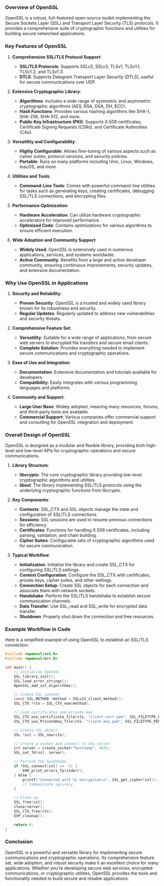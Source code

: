 ### Overview of OpenSSL

OpenSSL is a robust, full-featured open-source toolkit implementing the Secure Sockets Layer (SSL) and Transport Layer Security (TLS) protocols. It provides a comprehensive suite of cryptographic functions and utilities for building secure networked applications.

### Key Features of OpenSSL

1. **Comprehensive SSL/TLS Protocol Support**:
   - **SSL/TLS Protocols**: Supports SSLv2, SSLv3, TLSv1, TLSv1.1, TLSv1.2, and TLSv1.3.
   - **DTLS**: Supports Datagram Transport Layer Security (DTLS), useful for secure communications over UDP.

2. **Extensive Cryptographic Library**:
   - **Algorithms**: Includes a wide range of symmetric and asymmetric cryptographic algorithms (AES, RSA, DSA, DH, ECC).
   - **Hash Functions**: Provides various hashing algorithms like SHA-1, SHA-256, SHA-512, and more.
   - **Public Key Infrastructure (PKI)**: Supports X.509 certificates, Certificate Signing Requests (CSRs), and Certificate Authorities (CAs).

3. **Versatility and Configurability**:
   - **Highly Configurable**: Allows fine-tuning of various aspects such as cipher suites, protocol versions, and security policies.
   - **Portable**: Runs on many platforms including Unix, Linux, Windows, macOS, and more.

4. **Utilities and Tools**:
   - **Command-Line Tools**: Comes with powerful command-line utilities for tasks such as generating keys, creating certificates, debugging SSL/TLS connections, and encrypting files.

5. **Performance Optimization**:
   - **Hardware Acceleration**: Can utilize hardware cryptographic accelerators for improved performance.
   - **Optimized Code**: Contains optimizations for various algorithms to ensure efficient execution.

6. **Wide Adoption and Community Support**:
   - **Widely Used**: OpenSSL is extensively used in numerous applications, services, and systems worldwide.
   - **Active Community**: Benefits from a large and active developer community, ensuring continuous improvements, security updates, and extensive documentation.

### Why Use OpenSSL in Applications

1. **Security and Reliability**:
   - **Proven Security**: OpenSSL is a trusted and widely used library known for its robustness and security.
   - **Regular Updates**: Regularly updated to address new vulnerabilities and security threats.

2. **Comprehensive Feature Set**:
   - **Versatility**: Suitable for a wide range of applications, from secure web servers to encrypted file transfers and secure email clients.
   - **Complete Solution**: Provides everything needed to implement secure communications and cryptographic operations.

3. **Ease of Use and Integration**:
   - **Documentation**: Extensive documentation and tutorials available for developers.
   - **Compatibility**: Easily integrates with various programming languages and platforms.

4. **Community and Support**:
   - **Large User Base**: Widely adopted, meaning many resources, forums, and third-party tools are available.
   - **Commercial Support**: Various companies offer commercial support and consulting for OpenSSL integration and deployment.

### Overall Design of OpenSSL

OpenSSL is designed as a modular and flexible library, providing both high-level and low-level APIs for cryptographic operations and secure communications.

1. **Library Structure**:
   - **libcrypto**: The core cryptographic library providing low-level cryptographic algorithms and utilities.
   - **libssl**: The library implementing SSL/TLS protocols using the underlying cryptographic functions from libcrypto.

2. **Key Components**:
   - **Contexts**: SSL_CTX and SSL objects manage the state and configuration of SSL/TLS connections.
   - **Sessions**: SSL sessions are used to resume previous connections for efficiency.
   - **Certificates**: Functions for handling X.509 certificates, including parsing, validation, and chain building.
   - **Cipher Suites**: Configurable sets of cryptographic algorithms used for secure communication.

3. **Typical Workflow**:
   - **Initialization**: Initialize the library and create SSL_CTX for configuring SSL/TLS settings.
   - **Context Configuration**: Configure the SSL_CTX with certificates, private keys, cipher suites, and other settings.
   - **Connection Setup**: Create SSL objects for each connection and associate them with network sockets.
   - **Handshake**: Perform the SSL/TLS handshake to establish secure communication channels.
   - **Data Transfer**: Use SSL_read and SSL_write for encrypted data transfer.
   - **Shutdown**: Properly shut down the connection and free resources.

### Example Workflow in Code

Here is a simplified example of using OpenSSL to establish an SSL/TLS connection:

```c
#include <openssl/ssl.h>
#include <openssl/err.h>

int main() {
    // Initialize OpenSSL
    SSL_library_init();
    SSL_load_error_strings();
    OpenSSL_add_ssl_algorithms();

    // Create SSL context
    const SSL_METHOD *method = SSLv23_client_method();
    SSL_CTX *ctx = SSL_CTX_new(method);

    // Load certificates and private key
    SSL_CTX_use_certificate_file(ctx, "client-cert.pem", SSL_FILETYPE_PEM);
    SSL_CTX_use_PrivateKey_file(ctx, "client-key.pem", SSL_FILETYPE_PEM);

    // Create SSL object
    SSL *ssl = SSL_new(ctx);

    // Create a socket and connect to the server
    int server = create_socket("hostname", 443);
    SSL_set_fd(ssl, server);

    // Perform the handshake
    if (SSL_connect(ssl) == -1) {
        ERR_print_errors_fp(stderr);
    } else {
        printf("Connected with %s encryption\n", SSL_get_cipher(ssl));
        // Communicate securely
    }

    // Clean up
    SSL_free(ssl);
    close(server);
    SSL_CTX_free(ctx);
    EVP_cleanup();

    return 0;
}
```

### Conclusion

OpenSSL is a powerful and versatile library for implementing secure communications and cryptographic operations. Its comprehensive feature set, wide adoption, and robust security make it an excellent choice for many applications. Whether you're developing secure web services, encrypted communications, or cryptographic utilities, OpenSSL provides the tools and functionality needed to build secure and reliable applications.
